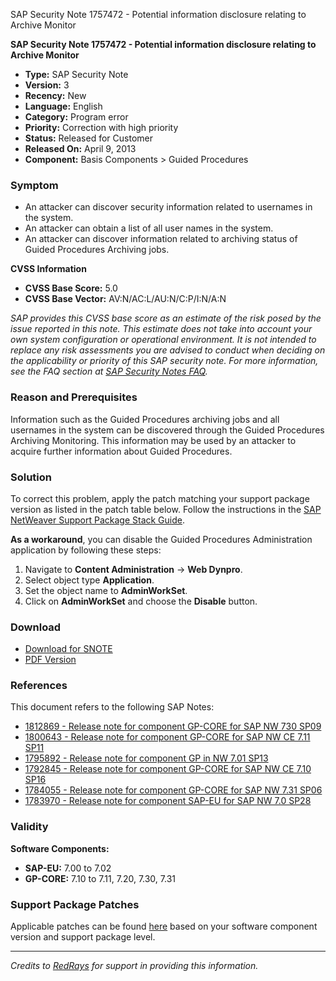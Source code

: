SAP Security Note 1757472 - Potential information disclosure relating to Archive Monitor

**SAP Security Note 1757472 - Potential information disclosure relating to Archive Monitor**

* **Type:** SAP Security Note
* **Version:** 3
* **Recency:** New
* **Language:** English
* **Category:** Program error
* **Priority:** Correction with high priority
* **Status:** Released for Customer
* **Released On:** April 9, 2013
* **Component:** Basis Components > Guided Procedures

### Symptom

- An attacker can discover security information related to usernames in the system.
- An attacker can obtain a list of all user names in the system.
- An attacker can discover information related to archiving status of Guided Procedures Archiving jobs.

**CVSS Information**

- **CVSS Base Score:** 5.0
- **CVSS Base Vector:** AV:N/AC:L/AU:N/C:P/I:N/A:N

_SAP provides this CVSS base score as an estimate of the risk posed by the issue reported in this note. This estimate does not take into account your own system configuration or operational environment. It is not intended to replace any risk assessments you are advised to conduct when deciding on the applicability or priority of this SAP security note. For more information, see the FAQ section at [SAP Security Notes FAQ](https://service.sap.com/securitynotes/)._

### Reason and Prerequisites

Information such as the Guided Procedures archiving jobs and all usernames in the system can be discovered through the Guided Procedures Archiving Monitoring. This information may be used by an attacker to acquire further information about Guided Procedures.

### Solution

To correct this problem, apply the patch matching your support package version as listed in the patch table below. Follow the instructions in the [SAP NetWeaver Support Package Stack Guide](https://me.sap.com/).

**As a workaround**, you can disable the Guided Procedures Administration application by following these steps:

1. Navigate to **Content Administration** → **Web Dynpro**.
2. Select object type **Application**.
3. Set the object name to **AdminWorkSet**.
4. Click on **AdminWorkSet** and choose the **Disable** button.

### Download

- [Download for SNOTE](https://notesdownloads.sap.com/note/0040000017493192017)
- [PDF Version](https://me.sap.com/sap/support/sfm/notes/print/0001757472?language=en-US&token=197527F1348F1607A7EAFB321D323D4A)

### References

This document refers to the following SAP Notes:

- [1812869 - Release note for component GP-CORE for SAP NW 730 SP09](https://me.sap.com/notes/1812869)
- [1800643 - Release note for component GP-CORE for SAP NW CE 7.11 SP11](https://me.sap.com/notes/1800643)
- [1795892 - Release note for component GP in NW 7.01 SP13](https://me.sap.com/notes/1795892)
- [1792845 - Release note for component GP-CORE for SAP NW CE 7.10 SP16](https://me.sap.com/notes/1792845)
- [1784055 - Release note for component GP-CORE for SAP NW 7.31 SP06](https://me.sap.com/notes/1784055)
- [1783970 - Release note for component SAP-EU for SAP NW 7.0 SP28](https://me.sap.com/notes/1783970)

### Validity

**Software Components:**

- **SAP-EU:** 7.00 to 7.02
- **GP-CORE:** 7.10 to 7.11, 7.20, 7.30, 7.31

### Support Package Patches

Applicable patches can be found [here](https://me.sap.com/) based on your software component version and support package level.

---

*Credits to [RedRays](https://redrays.io) for support in providing this information.*